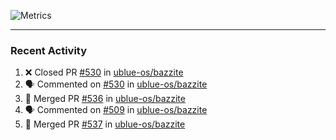 ![Metrics](https://metrics.lecoq.io/KyleGospo?template=classic&base=header%2C%20activity%2C%20community%2C%20repositories%2C%20metadata&base.indepth=false&base.hireable=false&base.skip=false&config.timezone=America%2FLos_Angeles)

---
### Recent Activity
<!--START_SECTION:activity-->
1. ❌ Closed PR [#530](https://github.com/ublue-os/bazzite/pull/530) in [ublue-os/bazzite](https://github.com/ublue-os/bazzite)
2. 🗣 Commented on [#530](https://github.com/ublue-os/bazzite/pull/530#issuecomment-1807585808) in [ublue-os/bazzite](https://github.com/ublue-os/bazzite)
3. 🎉 Merged PR [#536](https://github.com/ublue-os/bazzite/pull/536) in [ublue-os/bazzite](https://github.com/ublue-os/bazzite)
4. 🗣 Commented on [#509](https://github.com/ublue-os/bazzite/issues/509#issuecomment-1807512151) in [ublue-os/bazzite](https://github.com/ublue-os/bazzite)
5. 🎉 Merged PR [#537](https://github.com/ublue-os/bazzite/pull/537) in [ublue-os/bazzite](https://github.com/ublue-os/bazzite)
<!--END_SECTION:activity-->
